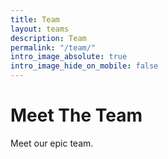 ```yaml
---
title: Team
layout: teams
description: Team
permalink: "/team/"
intro_image_absolute: true
intro_image_hide_on_mobile: false
---
```


# Meet The Team

Meet our epic team. 
